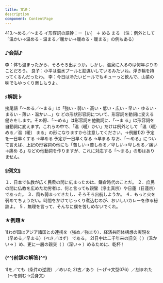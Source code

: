 ```yaml
---
title: 文法：
description
component: ContentPage
---
```



413.～める／～まる
イ形容詞の語幹：ー［い］ ＋ める
まる
（注：例外として「温かい→温める・温まる／暖かい→暖める・暖まる」の例もある）
### ♪会話♪
李：体も温まったから、そろそろ出ようか。しかし、温泉に入るのは何年ぶりのことだろう。 良子：小平は温水プールと勘違いしているみたいね。浮き輪を持ってくるんだったわ。
李：今日は冷たいビールでもキューっと飲んで、山菜の味でもゆっくり楽しもうよ。
### ♯解説♭
接尾語「～める／～まる」は「強い・弱い・高い・低い・広い・早い・ゆるい・まるい・薄い・温かい…」な どの形状形容詞について、形容詞を動詞に変える働きをします。その際、「～める」は形容詞を他動詞に、「～ま
る」は形容詞を自動詞に変えます。これらの中で、「温（暖）かい」だけは例外として「温（暖）める／温（暖） まる」の形になりますから注意してください。→例題1)2)
予定を一日早くする →早める 予定が一日早くなる →早まる
なお、「～める」について言えば、上記の形容詞の他にも「苦しい→苦しめる／卑しい→卑しめる／痛い→痛め る」などの他動詞を作りますが、これに対応する「～まる」の形はありません。
### §例文§
１．日本で仏教が広く民衆の間に広まったのは、鎌倉時代のことだ。
２．庶民の間に仏教を広めた功労者は、何と言っても親鸞（浄土真宗）や日蓮（日蓮宗）であった。
３．風も弱まってきたし、そろそろ出航しようか。
４．もっと火を弱めてちょうだい。時間をかけてじっくり煮込むのが、おいしいカレーを作る秘訣よ。
５．無理を言って、そんなに僕を苦しめないでくれ。
### ★例題★
1)わが国はアジア諸国との連携を（強め／強まり）、経済共同体構想の実現を（早める／早まる）（べき／はず）
である。
2)日中は二千年来の旧交（ ）（温かい→ ）め、更に一層の親交（ ）（深い→ ）めるために、乾杯！
### (^^)前課の解答(^^)
1)を／ても（条件の逆説）／めいた
2)古／あり（～げ→文型076）／刻まれた（～を刻む→受身文）
